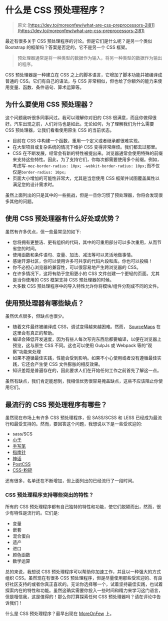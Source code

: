 # 什么是 CSS 预处理程序？

> 原文:[https://dev.to/moreonfew/what-are-css-preprocessors-2l81](https://dev.to/moreonfew/what-are-css-preprocessors-2l81)

最近有很多关于 CSS 预处理程序的讨论。但是它们是什么呢？是另一个类似 Bootstrap 的框架吗？答案是否定的，它不是另一个 CSS 框架。

> 预处理器通常是将一种类型的数据作为输入，将另一种类型的数据作为输出的程序。

CSS 预处理器是一种建立在 CSS 之上的脚本语言，它增加了脚本功能并被编译成普通的 CSS。它们有自己的语法，与 CSS 非常相似，但也给了你额外的能力来使用变量、函数、条件语句、算术运算等。

## [](#why-use-css-preprocessor)为什么要使用 CSS 预处理器？

这个问题我听很多同事问过。我可以理解你对旧的 CSS 很满意，而且你做得很好。汽车出现之前，人们对马也是如此。无论如何，为了理解我们为什么需要 CSS 预处理器，让我们看看使用原生 CSS 的当前状态。

*   目前在 CSS 中构建一个函数，重用一个定义或者继承都很难实现。
*   在大型项目或复杂系统的情况下维护 CSS 变得非常麻烦。我们都去过那里。
*   CSS 在不断发展，经常会有新的特性被提出来。浏览器通常会使用特殊的前缀来支持这些特性。因此，为了支持它们，你每次都需要使用多个前缀。例如，考虑写`-moz-border-radius: 10px; -webkit-border-radius: 10px;`而不仅仅是`border-radius: 10px;`
*   页面大小增加的可能性非常大，尤其是当您使用 CSS 框架并试图覆盖属性以满足您的设计需求时。

虽然上面列出的只是其中的一些挑战，但是一旦你习惯了预处理器，你将会发现很多其他的问题。

## [](#what-are-the-benefits-or-advantages-of-using-css-preprocessors)使用 CSS 预处理器有什么好处或优势？

虽然有许多优点，但一些最常见的如下:

*   您将拥有更整洁、更有组织的代码，其中的可重用部分可以多次重用，从而节省您的时间。
*   使用函数和条件语句、变量、加法、减法等可以灵活地做事情。
*   感谢开源社区，你可以使用许多可共享的代码片段和库。你也可以投稿！
*   你不必担心浏览器的兼容性，可以很容易地产生跨浏览器的 CSS。
*   在许多情况下，这将有助于您用更小的 CSS 文件创建一个更轻的页面。尤其是当你使用的 CSS 框架支持 CSS 预处理器的时候。
*   大多数 CSS 预处理程序中的导入特性允许你将模块/组件分割成不同的文件。

## [](#what-are-some-disadvantages-of-using-a-preprocessor)使用预处理器有哪些缺点？

虽然优点很多，但缺点也很少。

*   随着文件最终被编译成 CSS，调试变得越来越困难。然而， [SourceMaps](https://moreonfew.com/what-are-source-maps/) 在这里会有真正的帮助。
*   编译会降低开发速度，因为有些人每次写完东西后都要编译，以便在浏览器上预览，这与原生 CSS 不同。这也可以使用 GulpJs 或 Webpack 等的“观察”功能来处理
*   如果不遵循最佳实践，性能会受到影响。如果不小心使用或者没有遵循最佳实践，它还会产生使 CSS 文件膨胀的相反效果。
*   知识差距是普遍存在的，因此要求人们在开始任何工作之前首先了解这一点。

虽然有缺点，我们肯定能想到，我相信优势很容易掩盖缺点，这些不应该阻止你使用它们。

## [](#which-are-the-most-popular-css-preprocessors)最流行的 CSS 预处理程序有哪些？

虽然现在市场上有许多 CSS 预处理程序，但 SASS/SCSS 和 LESS 已经成为最流行和最受支持的。然而，要回答这个问题，我想说以下是一些受欢迎的:

*   sass/SCS
*   [小于](http://lesscss.org/)
*   [手写笔](http://stylus-lang.com/)
*   [指南针](http://compass-style.org/)
*   [神话](http://www.myth.io/)
*   [PostCSS](http://postcss.org/)
*   [CSS-粉碎](http://the-echoplex.net/csscrush/)

还有很多，名单还在不断增加，但上面列出的已经流行了一段时间。

### CSS 预处理程序支持哪些突出的特性？

所有的 CSS 预处理程序都有自己独特的特性和功能，使它们脱颖而出，然而，很少有特性是流行的。它们是:

*   变量
*   嵌套
*   混合蛋白
*   遗产
*   进口
*   颜色函数
*   数学运算

总的来说，我想说 CSS 预处理程序可以帮助你加速工作，并且以一种强大的方式组织 CSS。虽然现在有很多 CSS 预处理程序，但是尽量使用那些受欢迎的、有良好社区支持的或者你真正喜欢的。无论你选择哪一个，试着坚持最佳实践，也试着探索内在的特性和功能。虽然这确实需要你投入一些时间和精力来学习这门语言，但是相信我，这是值得的！那么你打算探索任何 CSS 预处理器吗？请在评论中告诉我们！

什么是 CSS 预处理程序？最早出现在 [MoreOnFew](https://www.moreonfew.com) 上。